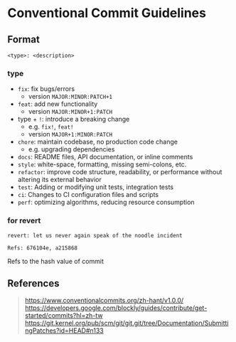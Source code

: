 # Conventional Commit Guidelines

## Format

```asciidoc
<type>: <description>
```

### type

- `fix`: fix bugs/errors 
  - version `MAJOR:MINOR:PATCH+1`
- `feat`: add new functionality
  - version `MAJOR:MINOR+1:PATCH`
- type + `!`: introduce a breaking change 
  - e.g. `fix!`, `feat!`
  - version `MAJOR+1:MINOR:PATCH`
- `chore`: maintain codebase, no production code change 
  - e.g. upgrading dependencies
- `docs`: README files, API documentation, or inline comments
- `style`: white-space, formatting, missing semi-colons, etc.
- `refactor`: improve code structure, readability, or performance without altering its external behavior
- `test`: Adding or modifying unit tests, integration tests
- `ci`: Changes to CI configuration files and scripts
- `perf`: optimizing algorithms, reducing resource consumption

### for revert

```asciidoc
revert: let us never again speak of the noodle incident

Refs: 676104e, a215868
```

Refs to the hash value of commit

## References

> https://www.conventionalcommits.org/zh-hant/v1.0.0/
> https://developers.google.com/blockly/guides/contribute/get-started/commits?hl=zh-tw
> https://git.kernel.org/pub/scm/git/git.git/tree/Documentation/SubmittingPatches?id=HEAD#n133

